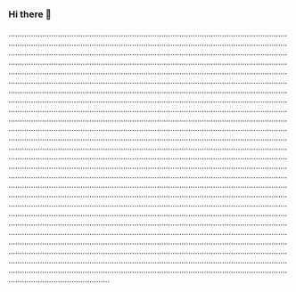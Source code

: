 ### Hi there 👋

.....................................................................................................................................................................................................................................................................................................................................................................................................................................................................................................................................................................................................................................................................................................................................................................................................................................................................................................................................................................................................................................................................................................................................................................................................................................................................................................................................................................................................................................................................................................................................................................................................................................................................................................................................................................................................................................................................................................................................................................................................................................................................................................................................................................................................................................................................................................................................................................................................................................................................................................................................................................................................................................................................................................................................................................................................................................................................................................................................................................................................................................................................................................................................................................................................................................................................................................................................................................................................